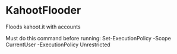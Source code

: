 # KahootFlooder
Floods kahoot.it with accounts

Must do this command before running:
Set-ExecutionPolicy -Scope CurrentUser -ExecutionPolicy Unrestricted
